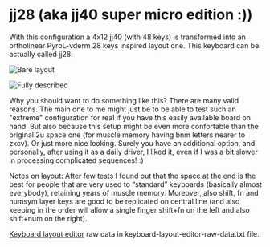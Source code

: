 # jj28 (aka jj40 super micro edition :))

With this configuration a 4x12 jj40 (with 48 keys) is transformed into an ortholinear PyroL-vderm 28 keys inspired layout one. This keyboard can be actually called jj28!

![Bare layout](https://i.ibb.co/7GK1LY7/layout-0.jpg)

![Fully described](https://i.ibb.co/kxTfTXH/layout-4.jpg)

Why you should want to do something like this?
There are many valid reasons.
The main one to me might just be to be able to test such an "extreme" configuration for real if you have this easily available board on hand.
But also because this setup might be even more confortable than the original 2u space one (for muscle memory having bnm letters nearer to zxcv).
Or just more nice looking.
Surely you have an additional option, and personally, after using it as a daily driver, I liked it, even if I was a bit slower in processing complicated sequences! :)

Notes on layout:
After few tests I found out that the space at the end is the best for people that are very used to “standard” keyboards (basically almost everybody), retaining years of muscle memory.
Moreover, also shift, fn and numsym layer keys are good to be replicated on central line (and also keeping in the order will allow a single finger shift+fn on the left and also shift+num on the right).

[Keyboard layout editor](http://www.keyboard-layout-editor.com/#/) raw data in keyboard-layout-editor-raw-data.txt file.
